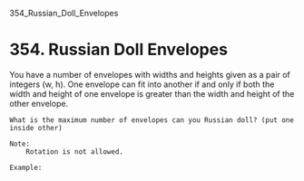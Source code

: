 354_Russian_Doll_Envelopes
# 354. Russian Doll Envelopes

You have a number of envelopes with widths and heights given as a pair of integers (w,
        h). One envelope can fit into another if and only if both the width and height of one
        envelope is greater than the width and height of the other envelope.

    What is the maximum number of envelopes can you Russian doll? (put one inside other)

    Note:
        Rotation is not allowed.

    Example: